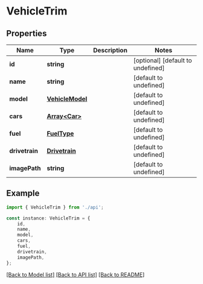 # VehicleTrim


## Properties

Name | Type | Description | Notes
------------ | ------------- | ------------- | -------------
**id** | **string** |  | [optional] [default to undefined]
**name** | **string** |  | [default to undefined]
**model** | [**VehicleModel**](VehicleModel.md) |  | [default to undefined]
**cars** | [**Array&lt;Car&gt;**](Car.md) |  | [default to undefined]
**fuel** | [**FuelType**](FuelType.md) |  | [default to undefined]
**drivetrain** | [**Drivetrain**](Drivetrain.md) |  | [default to undefined]
**imagePath** | **string** |  | [default to undefined]

## Example

```typescript
import { VehicleTrim } from './api';

const instance: VehicleTrim = {
    id,
    name,
    model,
    cars,
    fuel,
    drivetrain,
    imagePath,
};
```

[[Back to Model list]](../README.md#documentation-for-models) [[Back to API list]](../README.md#documentation-for-api-endpoints) [[Back to README]](../README.md)
